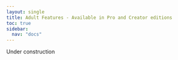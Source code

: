 ```yaml
---
layout: single
title: Adult Features - Available in Pro and Creator editions
toc: true
sidebar:
  nav: "docs"
---
```


Under construction